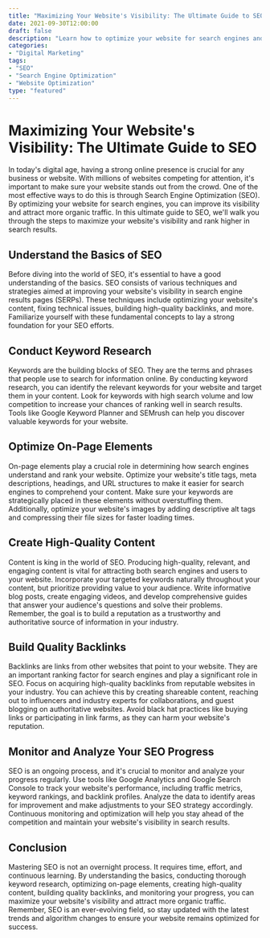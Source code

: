 ```yaml
--- 
title: "Maximizing Your Website's Visibility: The Ultimate Guide to SEO" 
date: 2021-09-30T12:00:00 
draft: false 
description: "Learn how to optimize your website for search engines and improve its rank in search results." 
categories: 
- "Digital Marketing" 
tags: 
- "SEO" 
- "Search Engine Optimization" 
- "Website Optimization" 
type: "featured" 
--- 
```


# Maximizing Your Website's Visibility: The Ultimate Guide to SEO

In today's digital age, having a strong online presence is crucial for any business or website. With millions of websites competing for attention, it's important to make sure your website stands out from the crowd. One of the most effective ways to do this is through Search Engine Optimization (SEO). By optimizing your website for search engines, you can improve its visibility and attract more organic traffic. In this ultimate guide to SEO, we'll walk you through the steps to maximize your website's visibility and rank higher in search results.

## Understand the Basics of SEO

Before diving into the world of SEO, it's essential to have a good understanding of the basics. SEO consists of various techniques and strategies aimed at improving your website's visibility in search engine results pages (SERPs). These techniques include optimizing your website's content, fixing technical issues, building high-quality backlinks, and more. Familiarize yourself with these fundamental concepts to lay a strong foundation for your SEO efforts.

## Conduct Keyword Research

Keywords are the building blocks of SEO. They are the terms and phrases that people use to search for information online. By conducting keyword research, you can identify the relevant keywords for your website and target them in your content. Look for keywords with high search volume and low competition to increase your chances of ranking well in search results. Tools like Google Keyword Planner and SEMrush can help you discover valuable keywords for your website.

## Optimize On-Page Elements

On-page elements play a crucial role in determining how search engines understand and rank your website. Optimize your website's title tags, meta descriptions, headings, and URL structures to make it easier for search engines to comprehend your content. Make sure your keywords are strategically placed in these elements without overstuffing them. Additionally, optimize your website's images by adding descriptive alt tags and compressing their file sizes for faster loading times.

## Create High-Quality Content

Content is king in the world of SEO. Producing high-quality, relevant, and engaging content is vital for attracting both search engines and users to your website. Incorporate your targeted keywords naturally throughout your content, but prioritize providing value to your audience. Write informative blog posts, create engaging videos, and develop comprehensive guides that answer your audience's questions and solve their problems. Remember, the goal is to build a reputation as a trustworthy and authoritative source of information in your industry.

## Build Quality Backlinks

Backlinks are links from other websites that point to your website. They are an important ranking factor for search engines and play a significant role in SEO. Focus on acquiring high-quality backlinks from reputable websites in your industry. You can achieve this by creating shareable content, reaching out to influencers and industry experts for collaborations, and guest blogging on authoritative websites. Avoid black hat practices like buying links or participating in link farms, as they can harm your website's reputation.

## Monitor and Analyze Your SEO Progress

SEO is an ongoing process, and it's crucial to monitor and analyze your progress regularly. Use tools like Google Analytics and Google Search Console to track your website's performance, including traffic metrics, keyword rankings, and backlink profiles. Analyze the data to identify areas for improvement and make adjustments to your SEO strategy accordingly. Continuous monitoring and optimization will help you stay ahead of the competition and maintain your website's visibility in search results.

## Conclusion

Mastering SEO is not an overnight process. It requires time, effort, and continuous learning. By understanding the basics, conducting thorough keyword research, optimizing on-page elements, creating high-quality content, building quality backlinks, and monitoring your progress, you can maximize your website's visibility and attract more organic traffic. Remember, SEO is an ever-evolving field, so stay updated with the latest trends and algorithm changes to ensure your website remains optimized for success.
